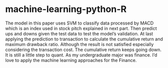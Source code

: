 # machine-learning-python-R

The model in this paper uses SVM to classify data processed by MACD which is an index used in stock pitch explained in next part. Then predict ups and downs given the test data to test the model’s validation. At last applying the prediction to transaction to calculate the cumulative return and maximum drawback ratio. Although the result is not satisfied especially considering the transaction cost. The cumulative return keeps going down. It is still a little step to quant. As my undergraduate major was finance. I’d love to apply the machine learning approaches for the Finance.
